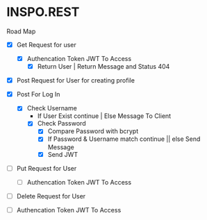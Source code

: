 # INSPO.REST

Road Map 
- [x] Get Request for user 
    - [x] Authencation Token JWT To Access
        - [x] Return User | Return Message and Status 404
- [x] Post Request for User for creating profile
- [x] Post For Log In 
    - [x] Check Username 
        - If User Exist continue | Else Message To Client 
        - [x] Check Password 
            - [x] Compare Password with bcrypt
            - [x]  If Password & Username match continue || else Send Message
            - [x] Send JWT 
- [ ] Put Request for User
     - [ ] Authencation Token JWT To Access
- [ ] Delete Request for User 
- [ ] Authencation Token JWT To Access


